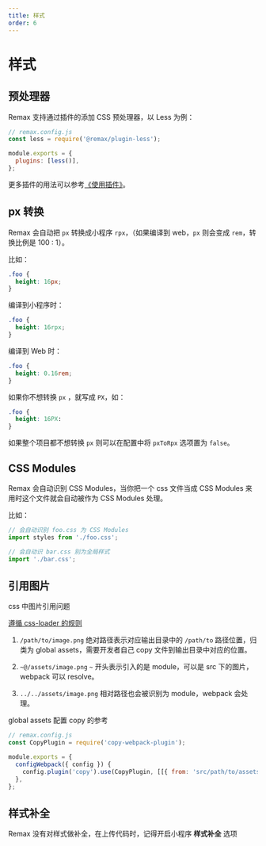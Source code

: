 ```yaml
---
title: 样式
order: 6
---
```


# 样式

## 预处理器

Remax 支持通过插件的添加 CSS 预处理器，以 Less 为例：

```js
// remax.config.js
const less = require('@remax/plugin-less');

module.exports = {
  plugins: [less()],
};
```

更多插件的用法可以参考[《使用插件》](https://remaxjs.org/guide/advanced/plugin)。

## px 转换

Remax 会自动把 `px` 转换成小程序 `rpx`，（如果编译到 web，`px` 则会变成 `rem`，转换比例是 100 : 1）。

比如：

```css
.foo {
  height: 16px;
}
```

编译到小程序时：

```css
.foo {
  height: 16rpx;
}
```

编译到 Web 时：

```css
.foo {
  height: 0.16rem;
}
```

如果你不想转换 `px` ，就写成 `PX`，如：

```css
.foo {
  height: 16PX:
}
```

如果整个项目都不想转换 `px` 则可以在配置中将 `pxToRpx` 选项置为 `false`。

## CSS Modules

Remax 会自动识别 CSS Modules，当你把一个 css 文件当成 CSS Modules 来用时这个文件就会自动被作为 CSS Modules 处理。

比如：

```js
// 会自动识别 foo.css 为 CSS Modules
import styles from './foo.css';

// 会自动识 bar.css 别为全局样式
import './bar.css';
```

## 引用图片

css 中图片引用问题

[遵循 css-loader 的规则](https://github.com/webpack-contrib/css-loader#url)

1. `/path/to/image.png` 绝对路径表示对应输出目录中的 `/path/to` 路径位置，归类为 global assets，需要开发者自己 copy 文件到输出目录中对应的位置。

2. `~@/assets/image.png` `~` 开头表示引入的是 module，可以是 src 下的图片， webpack 可以 resolve。

3. `../../assets/image.png` 相对路径也会被识别为 module，webpack 会处理。

global assets 配置 copy 的参考

```js
// remax.config.js
const CopyPlugin = require('copy-webpack-plugin');

module.exports = {
  configWebpack({ config }) {
    config.plugin('copy').use(CopyPlugin, [[{ from: 'src/path/to/assets', to: 'path/to/assets' }]]);
  },
};
```

## 样式补全

Remax 没有对样式做补全，在上传代码时，记得开启小程序 **样式补全** 选项
